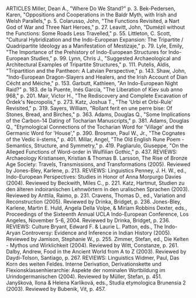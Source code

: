 ARTICLES
Miller, Dean A., "Where Do We Stand?" p. 3.
Bek-Pedersen, Karen, "Oppositions and Cooperations in the Baldr Myth, with Irish and Welsh Parallels," p. 5.
Colarusso, John, "The Functions Revisited, a Nart God of War and Three Nart Heroes," p. 27.
Leavitt, John, "Dumézil without the Functions: Some Roads Less Travelled," p. 55.
Littleton, C. Scott, "Cultural Hybridization and the Indo-European Expansion: The Tripartite / Quadripartite Ideology as a Manifestation of Mestizaje," p. 79.
Lyle, Emily, "The Importance of the Prehistory of Indo-European Structures for Indo-European Studies," p. 99.
Lynn, Chris J., "Suggested Archaeological and Architectural Examples of Tripartite Structures," p. 111.
Putelis, Aldis, "Tripartition and the Pantheon: A Latvian Perspective," p. 143.
Shaw, John, "Indo-European Dragon-Slayers and Healers, and the Irish Account of Dian Cécht and Méiche," p. 153.
Garbutt, Kathleen, "An Indo-European Night Raid?" p. 183.
de la Puente, Inés García, "The Liberation of Kiev sub anno 968," p. 201.
Mair, Victor H., "The Rediscovery and Complete Excavation of Ördek's Necropolis," p. 273.
Katz, Joshua T., "The 'Urbi et Orbi-Rule' Revisited," p. 319.
Sayers, William, "Rollant ferit en une perre bise: Of Stones, Bread, and Birches," p. 363.
Adams, Douglas Q., "Some Implications of the Carbon-14 Dating of Tocharian Manuscripts," p. 381.
Adams, Douglas Q., "Etymological Connections of the Tocharian Word for 'Village' and the Germanic Word for 'House'," p. 390.
Brosman, Paul W., Jr., "The Cognates of the Vedic ii-stems," p. 401.
Millar, Angel, "The Old English Rune Poem - Semantics, Structure, and Symmetry," p. 419.
Pagliarulo, Giuseppe, "On the Alleged Functions of Word-order in Wulfilian Gothic," p. 437.
REVIEWS: Archaeology
Kristiansen, Kristian & Thomas B. Larsson, The Rise of Bronze Age Society: Travels, Transmissions, and Transformations (2005). Reviewed by Jones-Bley, Karlene, p. 213.
REVIEWS: Linguistics
Penney, J. H. W., ed., Indo-European Perspectives: Studies in Honor of Anna Morpurgo Davies (2004). Reviewed by Beckwith, Miles C., p. 221.
Katz, Hartmut, Studien zu den älteren indoiranischen Lehnwörtern in den uralischen Sprachen (2003). Reviewed by Anttila, Raimo, p. 231.
Cravens, Thomas D., ed., Variation and Reconstruction (2005). Reviewed by Drinka, Bridget, p. 236.
Jones-Bley, Karlene, Martin E. Huld, Angela Della Volpe, & Miriam Robbins Dexter, eds., Proceedings of the Sixteenth Annual UCLA Indo-European Conference, Los Angeles, November 5-6, 2004. Reviewed by Drinka, Bridget, p. 236.
REVIEWS: Culture
Bryant, Edward F. & Laurie L. Patton, eds., The Indo-Aryan Controversy: Evidence and Inference in Indian History (2005). Reviewed by Jamison, Stephanie W., p. 255.
Zimmer, Stefan, ed., Die Kelten - Mythos und Wirklichkeit (2004). Reviewed by Witt, Constanze, p. 261.
Dalby, Andrew, Food in the Ancient World from A to Z (2003). Reviewed by Daydi-Tolson, Santiago, p. 267.
REVIEWS: Linguistics
Widmer, Paul, Das Korn des weiten Feldes. Interne Derivation, Derivationskette und Flexionsklassenhierarchie: Aspekte der nominalen Wortbildung im Urindogermanischen (2004). Reviewed by Müller, Stefan, p. 451.
Janyšková, Ilona & Helena Karlíková, eds., Studia etymologica Brunensia 2 (2003). Reviewed by Bubenik, Vit, p. 457.